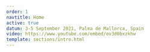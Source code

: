```yaml
---
order: 1
navtitle: Home
active: true
datum: 3-5 September 2021, Palma de Mallorca, Spain
video: https://www.youtube.com/embed/ov3d0bxzkhw
template: sections/intro.html
---
```

